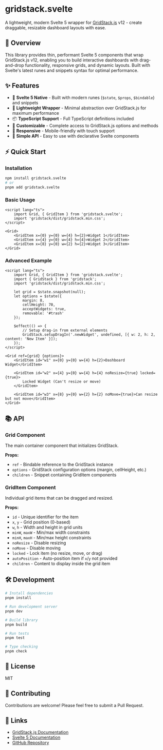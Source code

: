 # gridstack.svelte

A lightweight, modern Svelte 5 wrapper for [GridStack.js](https://gridstackjs.com/) v12 - create draggable, resizable dashboard layouts with ease.

## 📖 Overview

This library provides thin, performant Svelte 5 components that wrap GridStack.js v12, enabling you to build interactive dashboards with drag-and-drop functionality, responsive grids, and dynamic layouts. Built with Svelte's latest runes and snippets syntax for optimal performance.

## ✨ Features

- 🎯 **Svelte 5 Native** - Built with modern runes (`$state`, `$props`, `$bindable`) and snippets
- 🚀 **Lightweight Wrapper** - Minimal abstraction over GridStack.js for maximum performance
- 📦 **TypeScript Support** - Full TypeScript definitions included
- 🎨 **Customizable** - Complete access to GridStack.js options and methods
- 📱 **Responsive** - Mobile-friendly with touch support
- 🔧 **Simple API** - Easy to use with declarative Svelte components

## ⚡️ Quick Start

### Installation

```bash
npm install gridstack.svelte
# or
pnpm add gridstack.svelte
```

### Basic Usage

```svelte
<script lang="ts">
	import Grid, { GridItem } from 'gridstack.svelte';
	import 'gridstack/dist/gridstack.min.css';
</script>

<Grid>
	<GridItem x={0} y={0} w={4} h={2}>Widget 1</GridItem>
	<GridItem x={4} y={0} w={4} h={4}>Widget 2</GridItem>
	<GridItem x={8} y={0} w={2} h={2}>Widget 3</GridItem>
</Grid>
```

### Advanced Example

```svelte
<script lang="ts">
	import Grid, { GridItem } from 'gridstack.svelte';
	import { GridStack } from 'gridstack';
	import 'gridstack/dist/gridstack.min.css';

	let grid = $state.snapshot(null);
	let options = $state({
		margin: 8,
		cellHeight: 70,
		acceptWidgets: true,
		removable: '#trash'
	});

	$effect(() => {
		// Setup drag-in from external elements
		GridStack.setupDragIn('.newWidget', undefined, [{ w: 2, h: 2, content: 'New Item' }]);
	});
</script>

<Grid ref={grid} {options}>
	<GridItem id="w1" x={0} y={0} w={4} h={2}>Dashboard Widget</GridItem>

	<GridItem id="w2" x={4} y={0} w={4} h={4} noResize={true} locked={true}>
		Locked Widget (Can't resize or move)
	</GridItem>

	<GridItem id="w3" x={8} y={0} w={2} h={2} noMove={true}>Can resize but not move</GridItem>
</Grid>
```

## 📚 API

### Grid Component

The main container component that initializes GridStack.

**Props:**

- `ref` - Bindable reference to the GridStack instance
- `options` - GridStack configuration options (margin, cellHeight, etc.)
- `children` - Snippet containing GridItem components

### GridItem Component

Individual grid items that can be dragged and resized.

**Props:**

- `id` - Unique identifier for the item
- `x`, `y` - Grid position (0-based)
- `w`, `h` - Width and height in grid units
- `minW`, `maxW` - Min/max width constraints
- `minH`, `maxH` - Min/max height constraints
- `noResize` - Disable resizing
- `noMove` - Disable moving
- `locked` - Lock item (no resize, move, or drag)
- `autoPosition` - Auto-position item if `x`/`y` not provided
- `children` - Content to display inside the grid item

## 🛠️ Development

```bash
# Install dependencies
pnpm install

# Run development server
pnpm dev

# Build library
pnpm build

# Run tests
pnpm test

# Type checking
pnpm check
```

## 📄 License

MIT

## 🤝 Contributing

Contributions are welcome! Please feel free to submit a Pull Request.

## 🔗 Links

- [GridStack.js Documentation](https://gridstackjs.com/)
- [Svelte 5 Documentation](https://svelte.dev/docs/svelte/overview)
- [GitHub Repository](https://github.com/viktorius007/gridstack.svelte)
